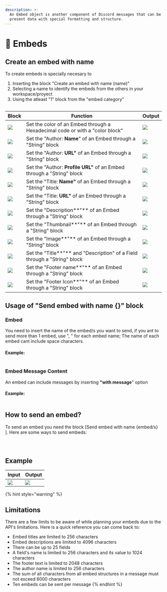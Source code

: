 ```yaml
---
description: >-
  An Embed object is another component of Discord messages that can be used to
  present data with special formatting and structure.
---
```


# 📗 Embeds

## Create an embed with name

To create embeds is specially necesary to&#x20;

1. Inserting the block "Create an embed with name (name)"
2. Selecting a name to identify the embeds from the others in your workspace/proyect
3. Using the atleast "1" block from the "embed category"

<figure><img src="../../.gitbook/assets/screenshot (5) (1).png" alt=""><figcaption></figcaption></figure>

| Block                                                | Function                                                                     | Output                                                       |
| ---------------------------------------------------- | ---------------------------------------------------------------------------- | ------------------------------------------------------------ |
| ![](<../../.gitbook/assets/screenshot (6) (1).png>)  | Set the color of an Embed through a Hexadecimal code or with a "color block" | ![](../../.gitbook/assets/imagen\_2022-10-13\_162110195.png) |
| ![](<../../.gitbook/assets/screenshot (10) (2).png>) | Set the "Author: **Name**" of an Embed through a "String" block              | ![](../../.gitbook/assets/imagen\_2022-10-13\_162247532.png) |
| ![](<../../.gitbook/assets/screenshot (13).png>)     | Set the "Author: **URL"** of an Embed through a "String" block               | ![](../../.gitbook/assets/imagen\_2022-10-13\_162349964.png) |
| ![](<../../.gitbook/assets/screenshot (16).png>)     | Set the "Author: **Profile URL"** of an Embed through a "String" block       | ![](../../.gitbook/assets/imagen\_2022-10-13\_162621132.png) |
| ![](<../../.gitbook/assets/screenshot (11).png>)     | Set the "Title: **Name"** of an Embed through a "String" block               | ![](../../.gitbook/assets/imagen\_2022-10-13\_162717620.png) |
| ![](<../../.gitbook/assets/screenshot (12).png>)     | Set the "Title: **URL"** of an Embed through a "String" block                | ![](../../.gitbook/assets/imagen\_2022-10-13\_162801092.png) |
| ![](<../../.gitbook/assets/screenshot (9).png>)      | Set the "Description**"** of an Embed through a "String" block               | ![](../../.gitbook/assets/imagen\_2022-10-13\_162919124.png) |
| ![](<../../.gitbook/assets/screenshot (17).png>)     | Set the "Thumbnail**"** of an Embed through a "String" block                 | ![](../../.gitbook/assets/imagen\_2022-10-13\_163004862.png) |
| ![](<../../.gitbook/assets/screenshot (25) (1).png>) | Set the "Image**"** of an Embed through a "String" block                     | ![](../../.gitbook/assets/imagen\_2022-10-15\_091935788.png) |
| ![](<../../.gitbook/assets/screenshot (23).png>)     | Set the "Title**"** and "Description" of a Field through a "String" block    | ![](../../.gitbook/assets/imagen\_2022-10-15\_092136802.png) |
| ![](<../../.gitbook/assets/screenshot (26).png>)     | Set the "Footer name**"** of an Embed through a "String" block               | ![](../../.gitbook/assets/imagen\_2022-10-15\_092941986.png) |
| ![](<../../.gitbook/assets/screenshot (27).png>)     | Set the "Footer Icon**"** of an Embed through a "String" block               | ![](../../.gitbook/assets/imagen\_2022-10-15\_094622048.png) |

## Usage of "Send embed with name {}" block

### Embed

You need to insert the name of the embed/s you want to send, if you ant to send more than 1 embed, use ", " for each embed name; The name of each embed cant include space characters.

#### Example:

<figure><img src="../../.gitbook/assets/screenshot (34).png" alt=""><figcaption></figcaption></figure>

### Embed Message Content

An embed can include messages by inserting **"with message**" option

#### Example:

<figure><img src="../../.gitbook/assets/screenshot (36).png" alt=""><figcaption></figcaption></figure>

## How to send an embed?

To send an embed you need the block \[Send embed with name {embed/s} ]. Here are some ways to send embeds:

<figure><img src="../../.gitbook/assets/screenshot (30).png" alt=""><figcaption></figcaption></figure>

<figure><img src="../../.gitbook/assets/screenshot (31).png" alt=""><figcaption></figcaption></figure>

<figure><img src="../../.gitbook/assets/screenshot (32).png" alt=""><figcaption></figcaption></figure>

## Example

| Input                                            | Output                                                       |
| ------------------------------------------------ | ------------------------------------------------------------ |
| ![](<../../.gitbook/assets/screenshot (37).png>) | ![](../../.gitbook/assets/imagen\_2022-10-15\_103425904.png) |

{% hint style="warning" %}
## Limitations

There are a few limits to be aware of while planning your embeds due to the API's limitations. Here is a quick reference you can come back to:

* Embed titles are limited to 256 characters
* Embed descriptions are limited to 4096 characters
* There can be up to 25 fields
* A field's name is limited to 256 characters and its value to 1024 characters
* The footer text is limited to 2048 characters
* The author name is limited to 256 characters
* The sum of all characters from all embed structures in a message must not exceed 6000 characters
* Ten embeds can be sent per message
{% endhint %}
